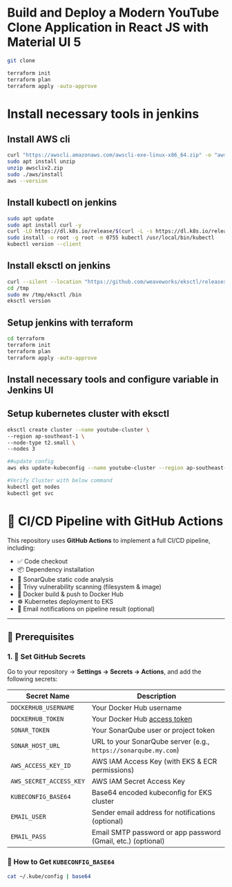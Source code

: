 # Build and Deploy a Modern YouTube Clone Application in React JS with Material UI 5

```sh
git clone 

terraform init
terraform plan
terraform apply -auto-approve

```
# Install necessary tools in jenkins
## Install AWS cli
```sh
curl "https://awscli.amazonaws.com/awscli-exe-linux-x86_64.zip" -o "awscliv2.zip"
sudo apt install unzip
unzip awscliv2.zip
sudo ./aws/install
aws --version
```
## Install kubectl on jenkins
```sh
sudo apt update
sudo apt install curl -y
curl -LO https://dl.k8s.io/release/$(curl -L -s https://dl.k8s.io/release/stable.txt)/bin/linux/amd64/kubectl
sudo install -o root -g root -m 0755 kubectl /usr/local/bin/kubectl
kubectl version --client
```
## Install eksctl on jenkins

```sh
curl --silent --location "https://github.com/weaveworks/eksctl/releases/latest/download/eksctl_$(uname -s)_amd64.tar.gz" | tar xz -C /tmp
cd /tmp
sudo mv /tmp/eksctl /bin
eksctl version
```
## Setup jenkins with terraform

```sh
cd terraform
terraform init
terraform plan 
terraform apply -auto-approve
```
## Install necessary tools and configure variable in Jenkins UI


## Setup kubernetes cluster with eksctl

```sh
eksctl create cluster --name youtube-cluster \
--region ap-southeast-1 \
--node-type t2.small \
--nodes 3

##update config
aws eks update-kubeconfig --name youtube-cluster --region ap-southeast-1

#Verify Cluster with below command
kubectl get nodes
kubectl get svc
```

# 🚀 CI/CD Pipeline with GitHub Actions

This repository uses **GitHub Actions** to implement a full CI/CD pipeline, including:

- ✅ Code checkout
- 📦 Dependency installation
- 🔎 SonarQube static code analysis
- 🔐 Trivy vulnerability scanning (filesystem & image)
- 🐳 Docker build & push to Docker Hub
- ☸️ Kubernetes deployment to EKS
- 📧 Email notifications on pipeline result (optional)

---

## 🔧 Prerequisites

### 1. 🔐 Set GitHub Secrets

Go to your repository → **Settings → Secrets → Actions**, and add the following secrets:

| Secret Name              | Description                                                  |
|--------------------------|--------------------------------------------------------------|
| `DOCKERHUB_USERNAME`     | Your Docker Hub username                                     |
| `DOCKERHUB_TOKEN`        | Your Docker Hub [access token](https://hub.docker.com/settings/security) |
| `SONAR_TOKEN`            | Your SonarQube user or project token                         |
| `SONAR_HOST_URL`         | URL to your SonarQube server (e.g., `https://sonarqube.my.com`) |
| `AWS_ACCESS_KEY_ID`      | AWS IAM Access Key (with EKS & ECR permissions)              |
| `AWS_SECRET_ACCESS_KEY`  | AWS IAM Secret Access Key                                    |
| `KUBECONFIG_BASE64`      | Base64 encoded kubeconfig for EKS cluster                    |
| `EMAIL_USER`             | Sender email address for notifications (optional)            |
| `EMAIL_PASS`             | Email SMTP password or app password (Gmail, etc.) (optional) |

### 🔑 How to Get `KUBECONFIG_BASE64`

```bash
cat ~/.kube/config | base64
```
